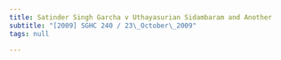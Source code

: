 ```yaml
---
title: Satinder Singh Garcha v Uthayasurian Sidambaram and Another
subtitle: "[2009] SGHC 240 / 23\_October\_2009"
tags: null

---
```


